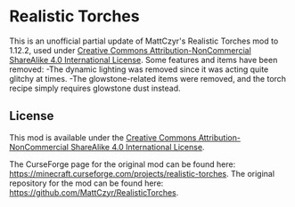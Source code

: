 # Realistic Torches

This is an unofficial partial update of MattCzyr's Realistic Torches mod to 1.12.2, used under [Creative Commons Attribution-NonCommercial ShareAlike 4.0 International License](https://creativecommons.org/licenses/by-nc-sa/4.0/legalcode).
Some features and items have been removed:
  -The dynamic lighting was removed since it was acting quite glitchy at times.
  -The glowstone-related items were removed, and the torch recipe simply requires glowstone dust instead.

## License

This mod is available under the [Creative Commons Attribution-NonCommercial ShareAlike 4.0 International License](https://creativecommons.org/licenses/by-nc-sa/4.0/legalcode).

The CurseForge page for the original mod can be found here: https://minecraft.curseforge.com/projects/realistic-torches.
The original repository for the mod can be found here: https://github.com/MattCzyr/RealisticTorches.
